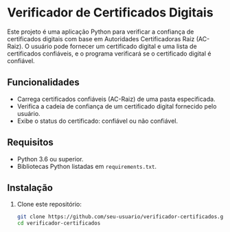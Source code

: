 # Verificador de Certificados Digitais

Este projeto é uma aplicação Python para verificar a confiança de certificados digitais com base em Autoridades Certificadoras Raiz (AC-Raiz). O usuário pode fornecer um certificado digital e uma lista de certificados confiáveis, e o programa verificará se o certificado digital é confiável.

## Funcionalidades

- Carrega certificados confiáveis (AC-Raiz) de uma pasta especificada.
- Verifica a cadeia de confiança de um certificado digital fornecido pelo usuário.
- Exibe o status do certificado: confiável ou não confiável.

## Requisitos

- Python 3.6 ou superior.
- Bibliotecas Python listadas em `requirements.txt`.

## Instalação

1. Clone este repositório:
   ```bash
   git clone https://github.com/seu-usuario/verificador-certificados.git
   cd verificador-certificados
